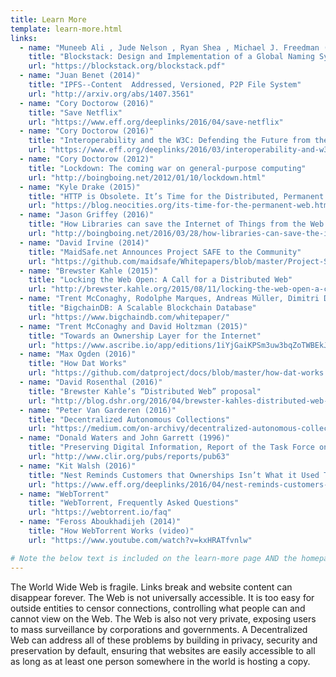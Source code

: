 ```yaml
---
title: Learn More
template: learn-more.html
links:
  - name: "Muneeb Ali , Jude Nelson , Ryan Shea , Michael J. Freedman (2016)"
    title: "Blockstack: Design and Implementation of a Global Naming System with Blockchains"
    url: "https://blockstack.org/blockstack.pdf"
  - name: "Juan Benet (2014)"
    title: "IPFS--Content  Addressed, Versioned, P2P File System"
    url: "http://arxiv.org/abs/1407.3561"
  - name: "Cory Doctorow (2016)"
    title: "Save Netflix"
    url: "https://www.eff.org/deeplinks/2016/04/save-netflix"
  - name: "Cory Doctorow (2016)"
    title: "Interoperability and the W3C: Defending the Future from the Present"
    url: "https://www.eff.org/deeplinks/2016/03/interoperability-and-w3c-defending-future-present"
  - name: "Cory Doctorow (2012)"
    title: "Lockdown: The coming war on general-purpose computing"
    url: "http://boingboing.net/2012/01/10/lockdown.html"
  - name: "Kyle Drake (2015)"
    title: "HTTP is Obsolete. It’s Time for the Distributed, Permanent Web"
    url: "https://blog.neocities.org/its-time-for-the-permanent-web.html"
  - name: "Jason Griffey (2016)"
    title: "How Libraries can save the Internet of Things from the Web’s Centralized Fate"
    url: "http://boingboing.net/2016/03/28/how-libraries-can-save-the-int.html"
  - name: "David Irvine (2014)"
    title: "MaidSafe.net Announces Project SAFE to the Community"
    url: "https://github.com/maidsafe/Whitepapers/blob/master/Project-Safe.md"
  - name: "Brewster Kahle (2015)"
    title: "Locking the Web Open: A Call for a Distributed Web"
    url: "http://brewster.kahle.org/2015/08/11/locking-the-web-open-a-call-for-a-distributed-web-2/"
  - name: "Trent McConaghy, Rodolphe Marques, Andreas Müller, Dimitri De Jonghe, Troy McConaghy, Greg McMullen, Ryan Henderson, Sylvain Bellemare, Alberto Granzotto (2016)"
    title: "BigchainDB: A Scalable Blockchain Database"
    url: "https://www.bigchaindb.com/whitepaper/"
  - name: "Trent McConaghy and David Holtzman (2015)"
    title: "Towards an Ownership Layer for the Internet"
    url: "https://www.ascribe.io/app/editions/1iYjGaiKPSm3uw3bqZoTWBEkJQCaPHM4L"
  - name: "Max Ogden (2016)"
    title: "How Dat Works"
    url: "https://github.com/datproject/docs/blob/master/how-dat-works.md"
  - name: "David Rosenthal (2016)"
    title: "Brewster Kahle’s “Distributed Web” proposal"
    url: "http://blog.dshr.org/2016/04/brewster-kahles-distributed-web-proposal.html"
  - name: "Peter Van Garderen (2016)"
    title: "Decentralized Autonomous Collections"
    url: "https://medium.com/on-archivy/decentralized-autonomous-collections-ff256267cbd6#.dlhew9ogw"
  - name: "Donald Waters and John Garrett (1996)"
    title: "Preserving Digital Information, Report of the Task Force on Archiving of Digital Information"
    url: "http://www.clir.org/pubs/reports/pub63"
  - name: "Kit Walsh (2016)"
    title: "Nest Reminds Customers that Ownerships Isn’t What it Used To Be"
    url: "https://www.eff.org/deeplinks/2016/04/nest-reminds-customers-ownership-isnt-what-it-used-be"
  - name: "WebTorrent"
    title: "WebTorrent, Frequently Asked Questions"
    url: "https://webtorrent.io/faq"
  - name: "Feross Aboukhadijeh (2014)"
    title: "How WebTorrent Works (video)"
    url: "https://www.youtube.com/watch?v=kxHRATfvnlw"

# Note the below text is included on the learn-more page AND the homepage
---
```


The World Wide Web is fragile. Links break and website content can disappear forever. The Web is not universally accessible. It is too easy for outside entities to censor connections, controlling what people can and cannot view on the Web. The Web is also not very private, exposing users to mass surveillance by corporations and governments. A Decentralized Web can address all of these problems by building in privacy, security and preservation by default, ensuring that websites are easily accessible to all as long as at least one person somewhere in the world is hosting a copy.
